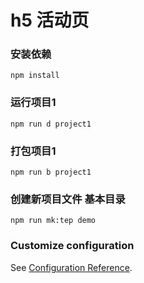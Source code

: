 # h5 活动页

### 安装依赖
```
npm install
```

### 运行项目1
```
npm run d project1
```
### 打包项目1
```
npm run b project1
```
### 创建新项目文件 基本目录
```
npm run mk:tep demo
```


### Customize configuration
See [Configuration Reference](https://cli.vuejs.org/config/).
